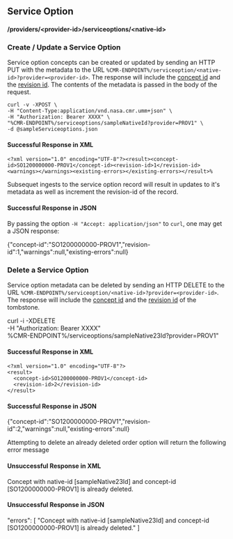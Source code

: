 ## <a name="serviceoption"></a> Service Option

#### <a name="provider-info-serviceoption"></a> /providers/&lt;provider-id&gt;/serviceoptions/&lt;native-id&gt;

### <a name="create-update-serviceoption"></a> Create / Update a Service Option

Service option concepts can be created or updated by sending an HTTP PUT with the metadata to the URL `%CMR-ENDPOINT%/serviceoption/<native-id>?provider=<provider-id>`. The response will include the [concept id](#concept-id) and the [revision id](#revision-id). The contents of the metadata is passed in the body of the request.

```
curl -v -XPOST \
-H "Content-Type:application/vnd.nasa.cmr.umm+json" \
-H "Authorization: Bearer XXXX" \
"%CMR-ENDPOINT%/serviceoptions/sampleNativeId?provider=PROV1" \
-d @sampleServiceoptions.json
```

#### Successful Response in XML
```
<?xml version="1.0" encoding="UTF-8"?><result><concept-id>SO1200000000-PROV1</concept-id><revision-id>1</revision-id><warnings></warnings><existing-errors></existing-errors></result>%
```
Subsequet ingests to the service option record will result in updates to it's metadata as well as increment the revision-id of the record.
#### Successful Response in JSON

By passing the option `-H "Accept: application/json"` to `curl`, one may
get a JSON response:

  {"concept-id":"SO1200000000-PROV1","revision-id":1,"warnings":null,"existing-errors":null}

### <a name="delete-serviceoption"></a> Delete a Service Option

Service option metadata can be deleted by sending an HTTP DELETE to the URL `%CMR-ENDPOINT%/serviceoption/<native-id>?provider=<provider-id>`. The response will include the [concept id](#concept-id) and the [revision id](#revision-id) of the tombstone.


  curl -i -XDELETE \
    -H "Authorization: Bearer XXXX" \
    %CMR-ENDPOINT%/serviceoptions/sampleNative23Id?provider=PROV1"

#### Successful Response in XML

```
<?xml version="1.0" encoding="UTF-8"?>
<result>
  <concept-id>SO1200000000-PROV1</concept-id>
  <revision-id>2</revision-id>
</result>
```
#### Successful Response in JSON

  {"concept-id":"SO1200000000-PROV1","revision-id":2,"warnings":null,"existing-errors":null}

Attempting to delete an already deleted order option will return
the following error message
#### Unsuccessful Response in XML

<?xml version="1.0" encoding="UTF-8"?>
<errors>
    <error>Concept with native-id [sampleNative23Id] and concept-id [SO1200000000-PROV1] is already deleted.</error>
</errors>

#### Unsuccessful Response in JSON

"errors": [
        "Concept with native-id [sampleNative23Id] and concept-id [SO1200000000-PROV1] is already deleted."
    ]
